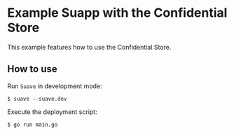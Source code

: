 # Example Suapp with the Confidential Store

This example features how to use the Confidential Store.

## How to use

Run `Suave` in development mode:

```
$ suave --suave.dev
```

Execute the deployment script:

```
$ go run main.go
```
